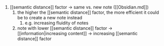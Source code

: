 1. [[semantic distance]] factor → same vs. new note ([[Obsidian.md]])
	1. the higher the [[semantic distance]] factor, the more efficient it could be to create a new note instead
		1. e.g. increasing fluidity of notes
	2. note with lower [[semantic distance]] factor → [[information|increasing content]] → increasing [[semantic distance]] factor